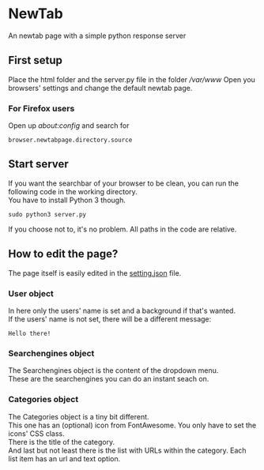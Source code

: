 # NewTab
An newtab page with a simple python response server

## First setup
Place the html folder and the server.py file in the folder _/var/www_
Open you browsers' settings and change the default newtab page.
### For Firefox users
Open up _about:config_ and search for
```
browser.newtabpage.directory.source
```

## Start server
If you want the searchbar of your browser to be clean, you can run the following code in the working directory.<br/>
You have to install Python 3 though.
```
sudo python3 server.py
```
If you choose not to, it's no problem. All paths in the code are relative.

## How to edit the page?
The page itself is easily edited in the [setting.json](html/js/settings.json) file.

### User object
In here only the users' name is set and a background if that's wanted.<br/>
If the users' name is not set, there will be a different message:
```
Hello there!
```

### Searchengines object
The Searchengines object is the content of the dropdown menu.<br/>
These are the searchengines you can do an instant seach on.

### Categories object
The Categories object is a tiny bit different.<br/>
This one has an (optional) icon from FontAwesome. You only have to set the icons' CSS class.<br/>
There is the title of the category.<br/>
And last but not least there is the list with URLs within the category.
Each list item has an url and text option.
